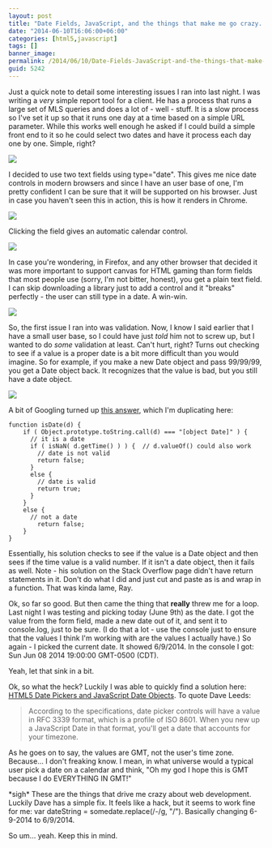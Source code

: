 ```yaml
---
layout: post
title: "Date Fields, JavaScript, and the things that make me go crazy..."
date: "2014-06-10T16:06:00+06:00"
categories: [html5,javascript]
tags: []
banner_image: 
permalink: /2014/06/10/Date-Fields-JavaScript-and-the-things-that-make-me-go-crazy
guid: 5242
---
```


<p>
Just a quick note to detail some interesting issues I ran into last night. I was writing a <i>very</i> simple report tool for a client. He has a process that runs a large set of MLS queries and does a lot of - well - stuff. It is a slow process so I've set it up so that it runs one day at a time based on a simple URL parameter. While this works well enough he asked if I could build a simple front end to it so he could select two dates and have it process each day one by one. Simple, right?
</p>

<p>
<img src="https://static.raymondcamden.com/images/oc.jpg" />
</p>
<!--more-->
<p>
I decided to use two text fields using type="date". This gives me nice date controls in modern browsers and since I have an user base of one, I'm pretty confident I can be sure that it will be supported on his browser. Just in case you haven't seen this in action, this is how it renders in Chrome.
</p>

<p>
<img src="https://static.raymondcamden.com/images/12.png" />
</p>

<p>
Clicking the field gives an automatic calendar control.
</p>

<p>
<img src="https://static.raymondcamden.com/images/22.png" />
</p>

<p>
In case you're wondering, in Firefox, and any other browser that decided it was more important to support canvas for HTML gaming than form fields that most people use (sorry, I'm not bitter, honest), you get a plain text field. I can skip downloading a library just to add a control and it "breaks" perfectly - the user can still type in a date. A win-win.
</p>

<p>
<img src="https://static.raymondcamden.com/images/download1.jpg" />
</p>

<p>
So, the first issue I ran into was validation. Now, I know I said earlier that I have a small user base, so I could have just <i>told</i> him not to screw up, but I wanted to do <i>some</i> validation at least. Can't hurt, right? Turns out checking to see if a value is a proper date is a bit more difficult than you would imagine. So for example, if you make a new Date object and pass 99/99/99, you get a Date object back. It recognizes that the value is bad, but you still have a date object.
</p>

<p>
<img src="https://static.raymondcamden.com/images/date.png" />
</p>

<p>
A bit of Googling turned up <a href="http://stackoverflow.com/a/1353711/52160">this answer</a>, which I'm duplicating here:
</p>

<pre><code class="language-javascript">function isDate(d) {
	if ( Object.prototype.toString.call(d) === "[object Date]" ) {
	  // it is a date
	  if ( isNaN( d.getTime() ) ) {  // d.valueOf() could also work
		// date is not valid
		return false;
	  }
	  else {
		// date is valid
		return true;
	  }
	}
	else {
	  // not a date
		return false;
	}
}</code></pre>

<p>
Essentially, his solution checks to see if the value is a Date object and then sees if the time value is a valid number. If it isn't a date object, then it fails as well. Note - his solution on the Stack Overflow page didn't have return statements in it. Don't do what I did and just cut and paste as is and wrap in a function. That was kinda lame, Ray.
</p>

<p>
Ok, so far so good. But then came the thing that <strong>really</strong> threw me for a loop. Last night I was testing and picking today (June 9th) as the date. I got the value from the form field, made a new date out of it, and sent it to console.log, just to be sure. (I do that a lot - use the console just to ensure that the values I think I'm working with are the values I actually have.) So again - I picked the current date. It showed 6/9/2014. In the console I got: Sun Jun 08 2014 19:00:00 GMT-0500 (CDT).
</p>

<p>
Yeah, let that sink in a bit.
</p>

<p>
Ok, so what the heck? Luckily I was able to quickly find a solution here: <a href="http://www.hitthebits.com/2013/02/html5-date-pickers-and-javascript-date-objects.html">HTML5 Date Pickers and JavaScript Date Objects</a>. To quote Dave Leeds:
</p>

<blockquote>
According to the specifications, date picker controls will have a value in RFC 3339 format, which is a profile of ISO 8601. When you new up a JavaScript Date in that format, you'll get a date that accounts for your timezone.
</blockquote>

<p>
As he goes on to say, the values are GMT, not the user's time zone. Because... I don't freaking know. I mean, in what universe would a typical user pick a date on a calendar and think, "Oh my god I hope this is GMT because I do EVERYTHING IN GMT!" 
</p>

<p>
*sigh* These are the things that drive me crazy about web development. Luckily Dave has a simple fix. It feels like a hack, but it seems to work fine for me: var dateString = somedate.replace(/-/g, "/"). Basically changing 6-9-2014 to 6/9/2014. 
</p>

<p>
So um... yeah. Keep this in mind. 
</p>